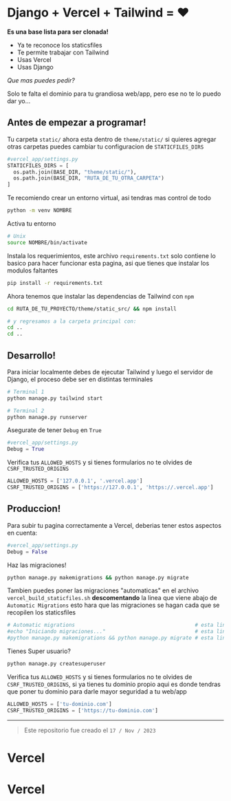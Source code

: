 # Django + Vercel + Tailwind = ❤️

**Es una base lista para ser clonada!**

- Ya te reconoce los staticsfiles
- Te permite trabajar con Tailwind
- Usas Vercel
- Usas Django

*Que mas puedes pedir?*

Solo te falta el dominio para tu grandiosa web/app, pero ese no te lo puedo dar yo...

## Antes de empezar a programar!

Tu carpeta `static/` ahora esta dentro de `theme/static/` si quieres agregar otras carpetas puedes cambiar tu configuracion de `STATICFILES_DIRS`

```py
#vercel_app/settings.py
STATICFILES_DIRS = [
  os.path.join(BASE_DIR, "theme/static/"),
  os.path.join(BASE_DIR, "RUTA_DE_TU_OTRA_CARPETA")
]
```

Te recomiendo crear un entorno virtual, asi tendras mas control de todo

```sh
python -m venv NOMBRE
```

Activa tu entorno

```sh
# Unix
source NOMBRE/bin/activate
```

Instala los requerimientos, este archivo `requirements.txt` solo contiene lo basico para hacer funcionar esta pagina, asi que tienes que instalar los modulos faltantes

```sh
pip install -r requirements.txt
```

Ahora tenemos que instalar las dependencias de Tailwind con `npm`

```sh
cd RUTA_DE_TU_PROYECTO/theme/static_src/ && npm install

# y regresamos a la carpeta principal con:
cd ..
cd ..
```

## Desarrollo!

Para iniciar localmente debes de ejecutar Tailwind y luego el servidor de Django, el proceso debe ser en distintas terminales

```sh
# Terminal 1
python manage.py tailwind start
```

```sh
# Terminal 2
python manage.py runserver
```

Asegurate de tener `Debug` en `True`

```py
#vercel_app/settings.py
Debug = True
```

Verifica tus `ALLOWED_HOSTS` y si tienes formularios no te olvides de `CSRF_TRUSTED_ORIGINS`

```py
ALLOWED_HOSTS = ['127.0.0.1', '.vercel.app']
CSRF_TRUSTED_ORIGINS = ['https://127.0.0.1', 'https://.vercel.app']
```

## Produccion!

Para subir tu pagina correctamente a Vercel, deberias tener estos aspectos en cuenta:

```py
#vercel_app/settings.py
Debug = False
```

Haz las migraciones!

```sh
python manage.py makemigrations && python manage.py migrate
```

Tambien puedes poner las migraciones "automaticas" en el archivo `vercel_build_staticfiles.sh` **descomentando** la linea que viene abajo de `Automatic Migrations` esto hara que las migraciones se hagan cada que se recopilen los staticsfiles

```sh
# Automatic migrations                                       # esta linea NO se debe descomentar
#echo "Iniciando migraciones..."                             # esta linea se debe descomentar
#python manage.py makemigrations && python manage.py migrate # esta linea se debe descomentar
```

Tienes Super usuario?

```sh
python manage.py createsuperuser
```

Verifica tus `ALLOWED_HOSTS` y si tienes formularios no te olvides de `CSRF_TRUSTED_ORIGINS`, si ya tienes tu dominio propio aqui es donde tendras que poner tu dominio para darle mayor seguridad a tu web/app

```py
ALLOWED_HOSTS = ['tu-dominio.com']
CSRF_TRUSTED_ORIGINS = ['https://tu-dominio.com']
```

<hr/>

> Este repositorio fue creado el `17 / Nov / 2023`
# Vercel
# Vercel
